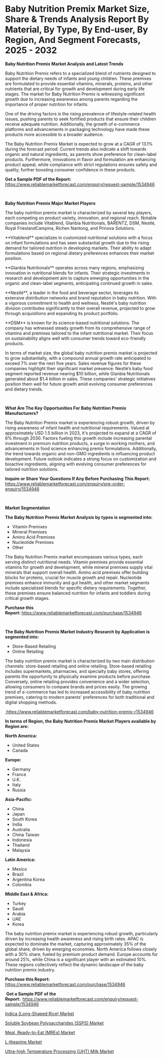 <p><h1>Baby Nutrition Premix Market Size, Share & Trends Analysis Report By Material, By Type, By End-user, By Region, And Segment Forecasts, 2025 - 2032</h1></p><p><strong>Baby Nutrition Premix Market Analysis and Latest Trends</strong></p>
<p><p>Baby Nutrition Premix refers to a specialized blend of nutrients designed to support the dietary needs of infants and young children. These premixes are formulated to provide essential vitamins, minerals, proteins, and other nutrients that are critical for growth and development during early life stages. The market for Baby Nutrition Premix is witnessing significant growth due to increasing awareness among parents regarding the importance of proper nutrition for infants. </p><p>One of the driving factors is the rising prevalence of lifestyle-related health issues, pushing parents to seek fortified products that ensure their children receive adequate nutrition. Additionally, the growth of e-commerce platforms and advancements in packaging technology have made these products more accessible to a broader audience. </p><p>The Baby Nutrition Premix Market is expected to grow at a CAGR of 13.1% during the forecast period. Current trends also indicate a shift towards organic and natural ingredients, as parents show preference for clean-label products. Furthermore, innovations in flavor and formulation are enhancing product appeal, while compliance with strict regulations ensures safety and quality, further boosting consumer confidence in these products.</p></p>
<p><strong>Get a Sample PDF of the Report:&nbsp;</strong> <a href="https://www.reliablemarketforecast.com/enquiry/request-sample/1534946?utm_campaign=1169&utm_medium=2&utm_source=Github&utm_content=ia&utm_term=07042025&utm_id=baby-nutrition-premix">https://www.reliablemarketforecast.com/enquiry/request-sample/1534946</a></p>
<p>&nbsp;</p>
<p><strong>Baby Nutrition Premix Major Market Players</strong></p>
<p><p>The baby nutrition premix market is characterized by several key players, each competing on product variety, innovation, and regional reach. Notable companies include Vitablend, Glanbia Nutritionals, BARENTZ, DSM, Nestlé, Royal FrieslandCampina, Richen Nantong, and Prinova Solutions.</p><p>**Vitablend** specializes in customized nutritional solutions with a focus on infant formulations and has seen substantial growth due to the rising demand for tailored nutrition in developing markets. Their ability to adapt formulations based on regional dietary preferences enhances their market position.</p><p>**Glanbia Nutritionals** operates across many regions, emphasizing innovation in nutritional blends for infants. Their strategic investments in research and development aim to capture emerging opportunities in the organic and clean-label segments, anticipating continued growth in sales.</p><p>**Nestlé**, a leader in the food and beverage sector, leverages its extensive distribution networks and brand reputation in baby nutrition. With a vigorous commitment to health and wellness, Nestlé's baby nutrition division contributes significantly to their overall revenue, projected to grow through acquisitions and expanding its product portfolio.</p><p>**DSM** is known for its science-based nutritional solutions. The company has witnessed steady growth from its comprehensive range of vitamins and premixes tailored to the infant nutritional market. Their focus on sustainability aligns well with consumer trends toward eco-friendly products.</p><p>In terms of market size, the global baby nutrition premix market is projected to grow substantially, with a compound annual growth rate anticipated to exceed 7% over the next five years. Sales revenue figures for these companies highlight their significant market presence: Nestlé’s baby food segment reported revenue nearing $10 billion, while Glanbia Nutritionals generated about $1.4 billion in sales. These companies' strategic initiatives position them well for future growth amid evolving consumer preferences and dietary trends.</p></p>
<p>&nbsp;</p>
<p><strong>What Are The Key Opportunities For Baby Nutrition Premix Manufacturers?</strong></p>
<p><p>The Baby Nutrition Premix market is experiencing robust growth, driven by rising awareness of infant health and nutritional requirements. Valued at approximately USD 1.5 billion in 2023, it's projected to expand at a CAGR of 6% through 2030. Factors fueling this growth include increasing parental investment in premium nutrition products, a surge in working mothers, and advancements in food science enhancing premix formulations. Additionally, the trend towards organic and non-GMO ingredients is influencing product development. Future outlook indicates a strong focus on customization and bioactive ingredients, aligning with evolving consumer preferences for tailored nutrition solutions.</p></p>
<p><strong>Inquire or Share Your Questions If Any Before Purchasing This Report:</strong> <a href="https://www.reliablemarketforecast.com/enquiry/pre-order-enquiry/1534946?utm_campaign=1169&utm_medium=2&utm_source=Github&utm_content=ia&utm_term=07042025&utm_id=baby-nutrition-premix">https://www.reliablemarketforecast.com/enquiry/pre-order-enquiry/1534946</a></p>
<p>&nbsp;</p>
<p><strong>Market Segmentation</strong></p>
<p><strong>The Baby Nutrition Premix Market Analysis by types is segmented into:</strong></p>
<p><ul><li>Vitamin Premixes</li><li>Mineral Premixes</li><li>Amino Acid Premixes</li><li>Nucleotide Premixes</li><li>Other</li></ul></p>
<p><p>The Baby Nutrition Premix market encompasses various types, each serving distinct nutritional needs. Vitamin premixes provide essential vitamins for growth and development, while mineral premixes supply vital minerals that support overall health. Amino acid premixes offer building blocks for proteins, crucial for muscle growth and repair. Nucleotide premixes enhance immunity and gut health, and other market segments include specialized blends for specific dietary requirements. Together, these premixes ensure balanced nutrition for infants and toddlers during critical growth stages.</p></p>
<p><strong>Purchase this Report:&nbsp;</strong><a href="https://www.reliablemarketforecast.com/purchase/1534946?utm_campaign=1169&utm_medium=2&utm_source=Github&utm_content=ia&utm_term=07042025&utm_id=baby-nutrition-premix">https://www.reliablemarketforecast.com/purchase/1534946</a></p>
<p>&nbsp;</p>
<p><strong>The Baby Nutrition Premix Market Industry Research by Application is segmented into:</strong></p>
<p><ul><li>Store-Based Retailing</li><li>Online Retailing</li></ul></p>
<p><p>The baby nutrition premix market is characterized by two main distribution channels: store-based retailing and online retailing. Store-based retailing includes supermarkets, pharmacies, and specialty baby stores, offering parents the opportunity to physically examine products before purchase. Conversely, online retailing provides convenience and a wider selection, allowing consumers to compare brands and prices easily. The growing trend of e-commerce has led to increased accessibility of baby nutrition premixes, catering to modern parents' preferences for both traditional and digital shopping methods.</p></p>
<p><a href="https://www.reliablemarketforecast.com/baby-nutrition-premix-r1534946?utm_campaign=1169&utm_medium=2&utm_source=Github&utm_content=ia&utm_term=07042025&utm_id=baby-nutrition-premix">&nbsp;https://www.reliablemarketforecast.com/baby-nutrition-premix-r1534946</a></p>
<p><strong>In terms of Region, the Baby Nutrition Premix Market Players available by Region are:</strong></p>
<p>
    <p> <strong> North America: </strong>
        <ul>
            <li>United States</li>
            <li>Canada</li>
        </ul>
        </p> 
    <p> <strong> Europe: </strong>
        <ul>
            <li>Germany</li>
            <li>France</li>
            <li>U.K.</li>
            <li>Italy</li>
            <li>Russia</li>
        </ul>
        </p> 
    <p> <strong> Asia-Pacific: </strong>
        <ul>
            <li>China</li>
            <li>Japan</li>
            <li>South Korea</li>
            <li>India</li>
            <li>Australia</li>
            <li>China Taiwan</li>
            <li>Indonesia</li>
            <li>Thailand</li>
            <li>Malaysia</li>
        </ul>
        </p> 
    <p> <strong> Latin America: </strong>
        <ul>
            <li>Mexico</li>
            <li>Brazil</li>
            <li>Argentina Korea</li>
            <li>Colombia</li>
        </ul>
        </p> 
    <p> <strong> Middle East & Africa: </strong>
        <ul>
            <li>Turkey</li>
            <li>Saudi</li>
            <li>Arabia</li>
            <li>UAE</li>
            <li>Korea</li>
        </ul>
    </p>
    </p>
<p><p>The baby nutrition premix market is experiencing robust growth, particularly driven by increasing health awareness and rising birth rates. APAC is expected to dominate the market, capturing approximately 35% of the global share, driven by emerging economies. North America follows closely with a 30% share, fueled by premium product demand. Europe accounts for around 25%, while China is a significant player with an estimated 10%. These regions collectively reflect the dynamic landscape of the baby nutrition premix industry.</p></p>
<p><strong>Purchase this Report: </strong><a href="https://www.reliablemarketforecast.com/purchase/1534946?utm_campaign=1169&utm_medium=2&utm_source=Github&utm_content=ia&utm_term=07042025&utm_id=baby-nutrition-premix">https://www.reliablemarketforecast.com/purchase/1534946</a></p>
<p>&nbsp;<strong>Get a Sample PDF of the Report:&nbsp;&nbsp;</strong><a href="https://www.reliablemarketforecast.com/enquiry/request-sample/1534946?utm_campaign=1169&utm_medium=2&utm_source=Github&utm_content=ia&utm_term=07042025&utm_id=baby-nutrition-premix">https://www.reliablemarketforecast.com/enquiry/request-sample/1534946</a></p>
<p><strong></strong></p>
<p><p><a href="https://github.com/payareganiou/Market-Research-Report-List-1/blob/main/indica-long-shaped-rice-market.md?utm_campaign=1169&utm_medium=2&utm_source=Github&utm_content=ia&utm_term=07042025&utm_id=baby-nutrition-premix">Indica (Long-Shaped Rice) Market</a></p><p><a href="https://github.com/steegeneat/Market-Research-Report-List-1/blob/main/soluble-soybean-polysaccharides-ssps-market.md?utm_campaign=1169&utm_medium=2&utm_source=Github&utm_content=ia&utm_term=07042025&utm_id=baby-nutrition-premix">Soluble Soybean Polysaccharides (SSPS) Market</a></p><p><a href="https://github.com/lontohhikma/Market-Research-Report-List-1/blob/main/meal-ready-to-eat-mres-market.md?utm_campaign=1169&utm_medium=2&utm_source=Github&utm_content=ia&utm_term=07042025&utm_id=baby-nutrition-premix">Meal, Ready-to-Eat (MREs) Market</a></p><p><a href="https://github.com/enieyfabius/Market-Research-Report-List-1/blob/main/l-theanine-market.md?utm_campaign=1169&utm_medium=2&utm_source=Github&utm_content=ia&utm_term=07042025&utm_id=baby-nutrition-premix">L-theanine Market</a></p><p><a href="https://github.com/clemmheisefy/Market-Research-Report-List-1/blob/main/ultra-high-temperature-processing-uht-milk-market.md?utm_campaign=1169&utm_medium=2&utm_source=Github&utm_content=ia&utm_term=07042025&utm_id=baby-nutrition-premix">Ultra-high Temperature Processing (UHT) Milk Market</a></p></p>